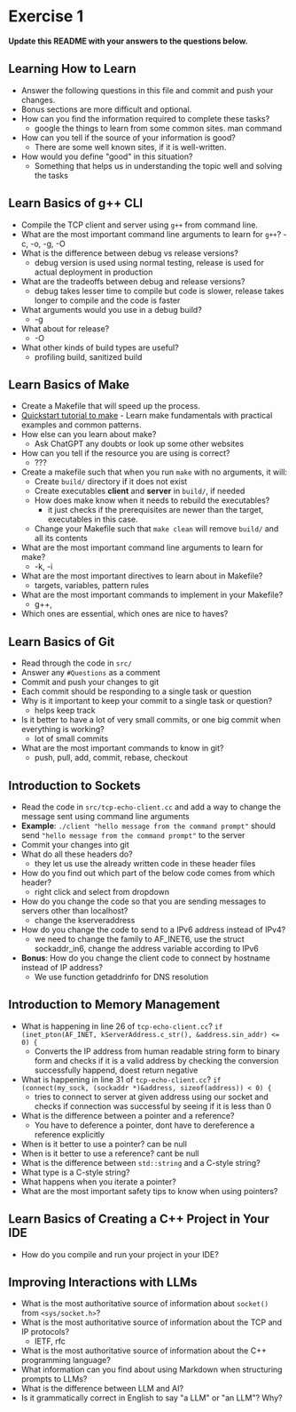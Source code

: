 # Exercise 1

**Update this README with your answers to the questions below.**

## Learning How to Learn

- Answer the following questions in this file and commit and push your changes.
- Bonus sections are more difficult and optional.
- How can you find the information required to complete these tasks?
  - google the things to learn from some common sites. man command
- How can you tell if the source of your information is good? 
  - There are some well known sites, if it is well-written.
- How would you define "good" in this situation?
  - Something that helps us in understanding the topic well and solving the tasks

## Learn Basics of g++ CLI

- Compile the TCP client and server using `g++` from command line.
- What are the most important command line arguments to learn for `g++`? -c, -o, -g, -O
- What is the difference between debug vs release versions? 
  - debug version is used using normal testing, release is used for actual deployment in production
- What are the tradeoffs between debug and release versions?
  - debug takes lesser time to compile but code is slower, release takes longer to compile and the code is faster
- What arguments would you use in a debug build? 
  - -g
- What about for release?
  - -O
- What other kinds of build types are useful?
  - profiling build, sanitized build 

## Learn Basics of Make

- Create a Makefile that will speed up the process.
- [Quickstart tutorial to make](https://makefiletutorial.com/) - Learn make 
  fundamentals with practical examples and common patterns.
- How else can you learn about make? 
  - Ask ChatGPT any doubts or look up some other websites
- How can you tell if the resource you are using is correct?
  - ???
- Create a makefile such that when you run `make` with no arguments, it will:
  - Create `build/` directory if it does not exist
  - Create executables **client** and **server** in `build/`, if needed
  - How does make know when it needs to rebuild the executables? 
    - it just checks if the prerequisites are newer than the target, executables in this case.
  - Change your Makefile such that `make clean` will remove `build/` and all
    its contents
- What are the most important command line arguments to learn for make?
  - -k, -i
- What are the most important directives to learn about in Makefile?
  - targets, variables, pattern rules
- What are the most important commands to implement in your Makefile?
  - g++, 
- Which ones are essential, which ones are nice to haves?

## Learn Basics of Git

- Read through the code in `src/`
- Answer any `#Questions` as a comment
- Commit and push your changes to git
- Each commit should be responding to a single task or question
- Why is it important to keep your commit to a single task or question?
  - helps keep track
- Is it better to have a lot of very small commits, or one big commit when 
  everything is working?
  - lot of small commits
- What are the most important commands to know in git?
  - push, pull, add, commit, rebase, checkout

## Introduction to Sockets

- Read the code in `src/tcp-echo-client.cc` and add a way to change the 
  message sent using command line arguments
- **Example**: `./client "hello message from the command prompt"` should send
  `"hello message from the command prompt"` to the server
- Commit your changes into git
- What do all these headers do? 
  - they let us use the already written code in these header files
- How do you find out which part of the below code comes from which header?
  - right click and select from dropdown
- How do you change the code so that you are sending messages to servers
  other than localhost? 
  - change the kserveraddress
- How do you change the code to send to a IPv6 address instead of IPv4?
  - we need to change the family to AF_INET6, use the struct sockaddr_in6, change the address variable according to IPv6
- **Bonus**: How do you change the client code to connect by hostname instead
  of IP address?
  - We use function getaddrinfo for DNS resolution
## Introduction to Memory Management

- What is happening in line 26 of `tcp-echo-client.cc`? 
  `if (inet_pton(AF_INET, kServerAddress.c_str(), &address.sin_addr) <= 0) {`
  - Converts the IP address from human readable string form to binary form and checks if it is a valid address by checking the conversion successfully happend, doest return negative
- What is happening in line 31 of `tcp-echo-client.cc`?
  `if (connect(my_sock, (sockaddr *)&address, sizeof(address)) < 0) {`
  - tries to connect to server at given address using our socket and checks if connection was successful by seeing if it is less than 0
- What is the difference between a pointer and a reference?
  - You have to deference a pointer, dont have to dereference a reference explicitly
- When is it better to use a pointer? can be null
- When is it better to use a reference? cant be null
- What is the difference between `std::string` and a C-style string?
- What type is a C-style string?
- What happens when you iterate a pointer?
- What are the most important safety tips to know when using pointers?

## Learn Basics of Creating a C++ Project in Your IDE

- How do you compile and run your project in your IDE?

## Improving Interactions with LLMs

- What is the most authoritative source of information about `socket()`
  from `<sys/socket.h>`?
- What is the most authoritative source of information about the TCP and IP
  protocols?
  - IETF, rfc
- What is the most authoritative source of information about the C++
  programming language?
- What information can you find about using Markdown when structuring prompts 
  to LLMs?
- What is the difference between LLM and AI?
- Is it grammatically correct in English to say "a LLM" or "an LLM"? Why?